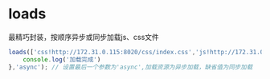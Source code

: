 # loads
最精巧封装，按顺序异步或同步加载js、css文件

```js
loads(['css!http://172.31.0.115:8020/css/index.css','js!http://172.31.0.115:8020/js/index.js'],function(){
    console.log('加载完成')
},'async'); // 设置最后一个参数为'async',加载资源为异步加载，缺省值为同步加载
```
